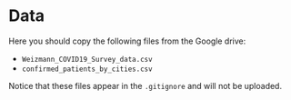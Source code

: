 # Data

Here you should copy the following files from the Google drive:

- `Weizmann_COVID19_Survey_data.csv`
- `confirmed_patients_by_cities.csv`

Notice that these files appear in the `.gitignore` and will not be uploaded.